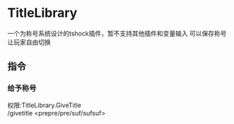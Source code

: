 # TitleLibrary
一个为称号系统设计的tshock插件，暂不支持其他插件和变量输入
可以保存称号让玩家自由切换
## 指令
### 给予称号
权限:TitleLibrary.GiveTitle  
/givetitle <name> <prepre/pre/suf/sufsuf> <title>或/gt  
给予玩家前前缀/前缀/后缀/后后缀并保存到配置中
### 切换称号
权限:TitleLibrary.ChangeTitle  
/changetitle <prepre/pre/suf/sufsuf> <num/list>或/ct  
来应用自己的前前缀/前缀/后缀/后后缀，如果参数是0则清空，如果参数是list则查看拥有的前前缀/前缀/后缀/后后缀
## 占位符
占位符在前前缀/前缀/后缀/后后缀中使用，用%%包括内容，替换为对应的内容
### Health
当前生命
### MaxHealth
最大生命
### MaxHealth2
最大生命2，500血喝了生命力，1显示500，2显示600
### Mana
当前魔力
### MaxMana
最大魔力
### MaxMana2
最大魔力2，区别暂不清楚
### HandItem
玩家手持物品名称
### Defense
玩家防御力
### Index
玩家索引
